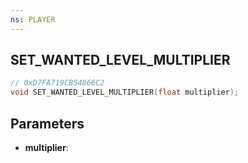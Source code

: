 ```yaml
---
ns: PLAYER
---
```

## SET_WANTED_LEVEL_MULTIPLIER

```c
// 0xD7FA719CB54866C2
void SET_WANTED_LEVEL_MULTIPLIER(float multiplier);
```

## Parameters
* **multiplier**:
